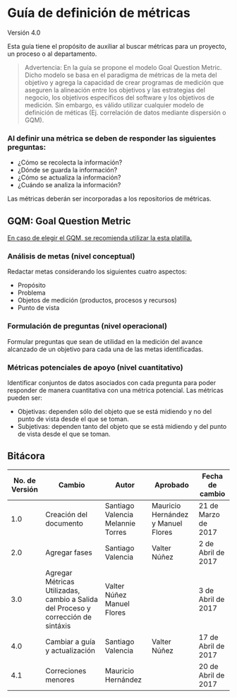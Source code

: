 # Guía de definición de métricas
Versión 4.0

Esta guía tiene el propósito de auxiliar al buscar métricas para un proyecto, un proceso o al departamento.

> Advertencia: En la guía se propone el modelo Goal Question Metric. Dicho modelo se basa en el paradigma de métricas de la meta del objetivo y agrega la capacidad de crear programas de medición que aseguren la alineación entre los objetivos y las estrategias del negocio, los objetivos específicos del software y los objetivos de medición. Sin embargo, es válido utilizar cualquier modelo de definición de méticas (Ej. correlación de datos mediante dispersión o GQM).

### Al definir una métrica se deben de responder las siguientes preguntas:

<ul>
<li>¿Cómo se recolecta la información?</li>
<li>¿Dónde se guarda la información?</li>
<li>¿Cómo se actualiza la información?</li>
<li>¿Cuándo se analiza la información?</li>
</ul>

Las métricas deberán ser incorporadas a los repositorios de métricas.

## GQM: Goal Question Metric

[En caso de elegir el GQM, se recomienda utilizar la esta platilla.](https://drive.google.com/open?id=1DQtb8yXpBbyqeqMRkvnoOqFh9pAzfSUWFvYvTpTgwN0)

### Análisis de metas (nivel conceptual)
Redactar metas considerando los siguientes cuatro aspectos:
<ul><li>Propósito</li><li>Problema</li><li>Objetos de medición (productos, procesos y recursos)</li><li>Punto de vista</li></ul>

### Formulación de preguntas (nivel operacional)
Formular preguntas que sean de utilidad en la medición del avance alcanzado de un objetivo para cada una de las metas identificadas.

### Métricas potenciales de apoyo (nivel cuantitativo)
Identificar conjuntos de datos asociados con cada pregunta para poder responder de manera cuantitativa con una métrica potencial. Las métricas pueden ser:
<ul><li>Objetivas: dependen sólo del objeto que se está midiendo y no del punto de vista desde el que se toman.</li><li>Subjetivas: dependen tanto del objeto que se está midiendo y del punto de vista desde el que se toman.</li></ul>


## Bitácora
No. de Versión | Cambio | Autor | Aprobado | Fecha de cambio
------------|------|-------------|-----------|-----------
1.0 |Creación del documento | Santiago Valencia Melannie Torres| Mauricio Hernández y Manuel Flores| 21 de Marzo de 2017
2.0 |Agregar fases | Santiago Valencia | Valter Núñez | 2 de Abril de 2017
3.0 |Agregar Métricas Utilizadas, cambio a Salida del Proceso y corrección de sintáxis | Valter Núñez Manuel Flores | | 3 de Abril de 2017
4.0 |Cambiar a guía y actualización | Santiago Valencia | Valter Núñez | 17 de Abril de 2017
4.1 |Correciones menores | Mauricio Hernández |  | 20 de Abril de 2017
